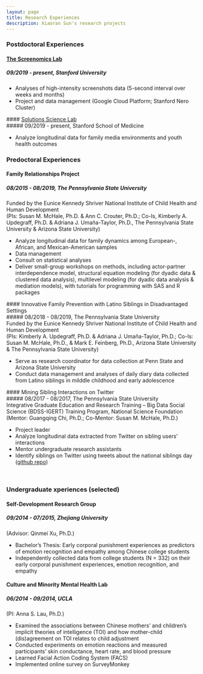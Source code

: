 ```yaml
---
layout: page
title: Research Experiences
description: Xiaoran Sun's research projects
---
```

<meta name="format-detection" content="telephone=no">

### Postdoctoral Experiences <br/>
#### <a href="http://screenomics.stanford.edu/">The Screenomics Lab</a> <br/>
##### 09/2019 - present, Stanford University <br/>
<ul>
<li>Analyses of high-intensity screenshots data (5-second interval over weeks and months)</li>
<li>Project and data management (Google Cloud Platform; Stanford Nero Cluster)</li>
</ul>
#### <a href="https://med.stanford.edu/genpeds/research/solutions-science-lab.html">Solutions Science Lab</a> <br/>
##### 09/2019 - present, Stanford School of Medicine <br/>
<ul>
<li>Analyze longitudinal data for family media environments and youth health outcomes </li>
</ul>

### Predoctoral Experiences <br/>
#### Family Relationships Project <br/>
##### 08/2015 - 08/2019, The Pennsylvania State University <br/>
Funded by the Eunice Kennedy Shriver National Institute of Child Health and Human Development <br/>
(PIs: Susan M. McHale, Ph.D. & Ann C. Crouter, Ph.D.; Co-Is, Kimberly A. Updegraff, Ph.D. & Adriana J. Umaña-Taylor, Ph.D., The Pennsylvania State University & Arizona State University) <br/>
<ul>
<li>Analyze longitudinal data for family dynamics among European-, African, and Mexican-American samples</li>
<li>Data management</li>
<li>Consult on statistical analyses</li>
<li>Deliver small-group workshops on methods, including actor-partner interdependence model, structural equation modeling (for dyadic data & clustered data analysis), multilevel modeling (for dyadic data analysis & mediation models), with tutorials for programming with SAS and R packages </li>
</ul>
#### Innovative Family Prevention with Latino Siblings in Disadvantaged Settings <br/>
##### 08/2018 - 08/2019, The Pennsylvania State University <br/>
Funded by the Eunice Kennedy Shriver National Institute of Child Health and Human Development <br/>
(PIs: Kimberly A. Updegraff, Ph.D. & Adriana J. Umaña-Taylor, Ph.D.; Co-Is: Susan M. McHale, Ph.D., & Mark E. Feinberg, Ph.D., Arizona State University & The Pennsylvania State University) <br/>
<ul>
<li>Serve as research coordinator for data collection at Penn State and Arizona State University</li>
<li>Conduct data management and analyses of daily diary data collected from Latino siblings in milddle childhood and early adolescence</li>
</ul>
#### Mining Sibling Interactions on Twitter <br/>
##### 08/2017 - 08/2017, The Pennsylvania State University <br/>
 Integrative Graduate Education and Research Training – Big Data Social Science (BDSS-IGERT) Training Program, National Science Foundation<br/>
(Mentor: Guangqing Chi, Ph.D.; Co-Mentor: Susan M. McHale, Ph.D.) <br/>
<ul>
<li>Project leader</li>
<li>Analyze longitudinal data extracted from Twitter on sibling users’ interactions</li>
<li>Mentor undergraduate research assistants</li>
<li>Identify siblings on Twitter using tweets about the national siblings day (<a href="https://github.com/xiaoransun/Twitter_National_Sibling_Day">github repo</a>)</li>
</ul>
<br/>

### Undergraduate xperiences (selected) <br/>
#### Self-Development Research Group <br/>
##### 09/2014 - 07/2015, Zhejiang University <br/>
(Advisor: Qinmei Xu, Ph.D.) <br/>
<ul>
<li>Bachelor’s Thesis: Early corporal punishment experiences as predictors of emotion recognition and empathy among Chinese college students</li>
<li>Independently collected data from college students (N = 332) on their early corporal punishment experiences, emotion recognition, and empathy </li>
</ul>

#### Culture and Minority Mental Health Lab <br/>
##### 06/2014 - 09/2014, UCLA <br/>
(PI: Anna S. Lau, Ph.D.) <br/>
<ul>
<li>Examined the associations between Chinese mothers’ and children’s implicit theories of intelligence (TOI) and how mother-child (dis)agreement on TOI relates to child adjustment </li>
<li>Conducted experiments on emotion reactions and measured participants’ skin conductance, heart rate, and blood pressure</li>
<li>Learned Facial Action Coding System (FACS)</li>
<li>Implemented online survey on SurveyMonkey</li>
</ul>
<br/>



<!-- Note: this is how to write a comment in HTML. Everything in here won't show up on your webpage.-->

<!--
To increase the size of the title, use fewer # in front of the paper title.
To decrease the size of the title, use more #. 
To remove the italics, remove the * before and after the description
To remove the underline from the title, remove the <u> tags (<u> and </u>)
-->
